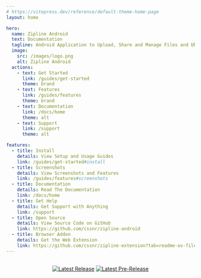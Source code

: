 ```yaml
---
# https://vitepress.dev/reference/default-theme-home-page
layout: home

hero:
  name: Zipline Android
  text: Documentation
  tagline: Android Application to Upload, Share and Manage Files and URLs for a Diced/Zipline v4 ShareX Server.
  image:
    src: /images/logo.png
    alt: Zipline Android
  actions:
    - text: Get Started
      link: /guides/get-started
      theme: brand
    - text: Features
      link: /guides/features
      theme: brand
    - text: Documentation
      link: /docs/home
      theme: alt
    - text: Support
      link: /support
      theme: alt

features:
  - title: Install
    details: View Setup and Usage Guides
    link: /guides/get-started#install
  - title: Screenshots
    details: View Screenshots and Features
    link: /guides/features#screenshots
  - title: Documentation
    details: Read The Documentation
    link: /docs/home
  - title: Get Help
    details: Get Support with Anything
    link: /support
  - title: Open Source
    details: View Source Code on GitHub
    link: https://github.com/cssnr/zipline-android
  - title: Browser Addon
    details: Get the Web Extension
    link: https://github.com/cssnr/zipline-extension?tab=readme-ov-file#install
---
```


<GetOnBadges
:animation="['animate__zoomInLeft', 'animate__zoomInUp', 'animate__zoomInRight']"
:centered="true"
margin="30px 0 0 0"
/>

<div style="text-align: center; margin-top: 30px;">

[![Latest Release](https://img.shields.io/github/v/release/cssnr/zipline-android?style=for-the-badge&logo=android&color=34A853&label=Latest%20Release)](https://github.com/cssnr/zipline-android/releases/latest)
[![Latest Pre-Release](https://img.shields.io/github/v/release/cssnr/zipline-android?style=for-the-badge&logo=android&label=Pre-Release&include_prereleases)](https://github.com/cssnr/zipline-android/releases)

</div>
